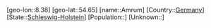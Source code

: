 ﻿---
location: [54.65,8.38]
type: City
tags:
- geo/City


SpocWebEntityId: 28807
isDeleted: false
confidential: public

---
[geo-lon::8.38]
[geo-lat::54.65]
[name::Amrum]
[Country::[Germany](geo/Continent/Europe/Germany.md)]
[State::[Schleswig-Holstein](geo/Continent/Europe/Germany/Schleswig-Holstein.md)]
[Population::]
[Unknown::]

